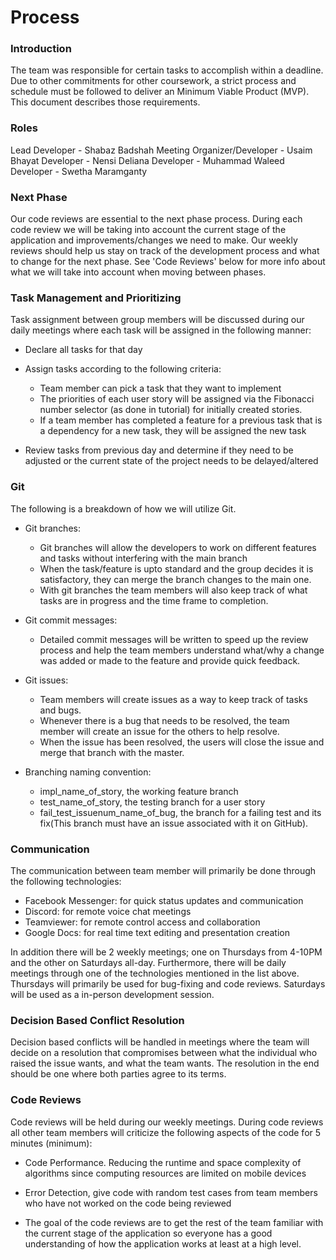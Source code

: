 # Process
### Introduction
The team was responsible for certain tasks to accomplish within a deadline. Due to other commitments for other coursework, a strict process and schedule must be followed to deliver an Minimum Viable Product (MVP). This document describes those requirements.

### Roles
Lead Developer - Shabaz Badshah
Meeting Organizer/Developer - Usaim Bhayat
Developer - Nensi Deliana
Developer - Muhammad Waleed
Developer - Swetha Maramganty

### Next Phase
Our code reviews are essential to the next phase process. During each code review we will be taking into account the current stage of the application and improvements/changes we need to make. Our weekly reviews should help us stay on track of the development process and what to change for the next phase. See 'Code Reviews' below for more info about what we will take into account when moving between phases.

### Task Management and Prioritizing
Task assignment between group members will be discussed during our daily meetings where each task will be assigned in the following manner:
- Declare all tasks for that day

- Assign tasks according to the following criteria:
   - Team member can pick a task that they want to implement
   - The priorities of each user story will be assigned via the Fibonacci number selector (as done in tutorial) for initially created stories.
   -  If a team member has completed a feature for a previous task that is a dependency for a new task, they will be assigned the new task

- Review tasks from previous day and determine if they need to be adjusted or the current state of the project needs to be delayed/altered

### Git
The following is a breakdown of how we will utilize Git.
- Git branches: 
   - Git branches will allow the developers to work on different features and tasks without interfering with the main branch
   - When the task/feature is upto standard and the group decides it is satisfactory, they can merge the branch changes to the main one.
   - With git branches the team members will also keep track of what tasks are in progress and the time frame to completion. 

- Git commit messages: 
   - Detailed commit messages will be written to speed up the review process and help the team members understand what/why a change was added or made to the feature and provide quick feedback. 

- Git issues: 
   - Team members will create issues as a way to keep track of tasks and bugs. 
   - Whenever there is a bug that needs to be resolved, the team member will create an issue for the others to help resolve. 
   - When the issue has been resolved, the users will close the issue and merge that branch with the master. 

- Branching naming convention: 
   - impl_name_of_story, the working feature branch
   - test_name_of_story, the testing branch for a user story
   - fail_test_issuenum_name_of_bug, the branch for a failing test and its fix(This branch must have an issue associated with it on GitHub).

### Communication
The communication between team member will primarily be done through the following technologies:
- Facebook Messenger: for quick status updates and communication
- Discord: for remote voice chat meetings
- Teamviewer: for remote control access and collaboration
- Google Docs: for real time text editing and presentation creation

In addition there will be 2 weekly meetings; one on Thursdays from 4-10PM and the other on Saturdays all-day. Furthermore, there will be daily meetings through one of the technologies mentioned in the list above. Thursdays will primarily be used for bug-fixing and code reviews. Saturdays will be used as a in-person development session.

### Decision Based Conflict Resolution
Decision based conflicts will be handled in meetings where the team will decide on a resolution that compromises between what the individual who raised the issue wants, and what the team wants. The resolution in the end should be one where both parties agree to its terms.

### Code Reviews
Code reviews will be held during our weekly meetings. During code reviews all other team members will criticize the following aspects of the code for 5 minutes (minimum):
- Code Performance. Reducing the runtime and space complexity of algorithms since computing resources are limited on mobile devices

- Error Detection,  give code with random test cases from team members who have not worked on the code being reviewed

- The goal of the code reviews are to get the rest of the team familiar with the current stage of the application so everyone has a good understanding of how the application works at least at a high level.
